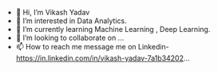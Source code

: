 - 👋 Hi, I’m Vikash Yadav
- 👀 I’m interested in Data Analytics.
- 🌱 I’m currently learning Machine Learning , Deep Learning.
- 💞️ I’m looking to collaborate on ...
- 📫 How to reach me message me on Linkedin- https://in.linkedin.com/in/vikash-yadav-7a1b34202...

<!---
Vashu6/Vashu6 is a ✨ special ✨ repository because its `README.md` (this file) appears on your GitHub profile.
You can click the Preview link to take a look at your changes.
--->
